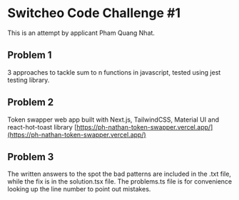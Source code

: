 # Switcheo Code Challenge #1 #
This is an attempt by applicant Pham Quang Nhat.


## Problem 1
3 approaches to tackle sum to n functions in javascript, tested using jest testing library.

## Problem 2
Token swapper web app built with Next.js, TailwindCSS, Material UI and react-hot-toast library [https://ph-nathan-token-swapper.vercel.app/](https://ph-nathan-token-swapper.vercel.app/)

## Problem 3
The written answers to the spot the bad patterns are included in the .txt file, while the fix is in the solution.tsx file.
The problems.ts file is for convenience looking up the line number to point out mistakes.

